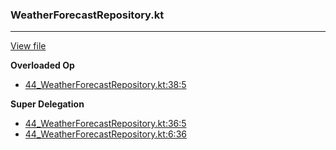 ### WeatherForecastRepository.kt
---
[View file](files/44_WeatherForecastRepository.kt)

**Overloaded Op**

 - [44_WeatherForecastRepository.kt:38:5](files/44_WeatherForecastRepository.kt#L38)

**Super Delegation**

 - [44_WeatherForecastRepository.kt:36:5](files/44_WeatherForecastRepository.kt#L36)
 - [44_WeatherForecastRepository.kt:6:36](files/44_WeatherForecastRepository.kt#L6:)
